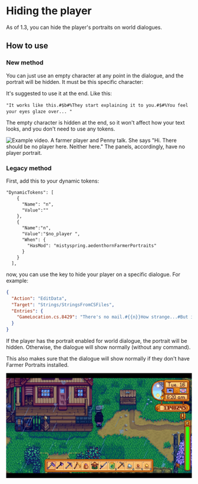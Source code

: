# Hiding the player

As of 1.3, you can hide the player's portraits on world dialogues.

## How to use

### New method

You can just use an empty character at any point in the dialogue, and the portrait will be hidden.
It must be this specific character: ‎` ‎`

It's suggested to use it at the end. Like this:

`"It works like this.#$b#%They start explaining it to you.#$#%You feel your eyes glaze over... ‎"` 

The empty character is hidden at the end, so it won't affect how your text looks, and you don't need to use any tokens.

![Example video. A farmer player and Penny talk. She says "Hi. There should be no player here.‏ Neither here." The panels, accordingly, have no player portrait.](https://github.com/misty-spring/AedenthornMods/blob/master/FarmerPortraits/docs/example_new.gif)

### Legacy method
First, add this to your dynamic tokens:
```jsonc
"DynamicTokens": [
    {
      "Name": "n",
      "Value":""
    },
    {
      "Name":"n",
      "Value":"$no_player ",
      "When": {
        "HasMod": "mistyspring.aedenthornFarmerPortraits"
      }
    }
  ],
```

now, you can use the key to hide your player on a specific dialogue. For example:

```json
{
  "Action": "EditData",
  "Target": "Strings/StringsFromCSFiles",
  "Entries": {
    "GameLocation.cs.8429": "There's no mail.#{{n}}How strange...#But it could arrive!"
  }
}
```

If the player has the portrait enabled for world dialogue, the portrait will be hidden. Otherwise, the dialogue will show normally (without any command).

This also makes sure that the dialogue will show normally if they don't have Farmer Portraits installed.

![Example video. A character interacts with the mailbox, and a dialogue pops up.](https://github.com/misty-spring/AedenthornMods/blob/master/FarmerPortraits/docs/example.gif)
